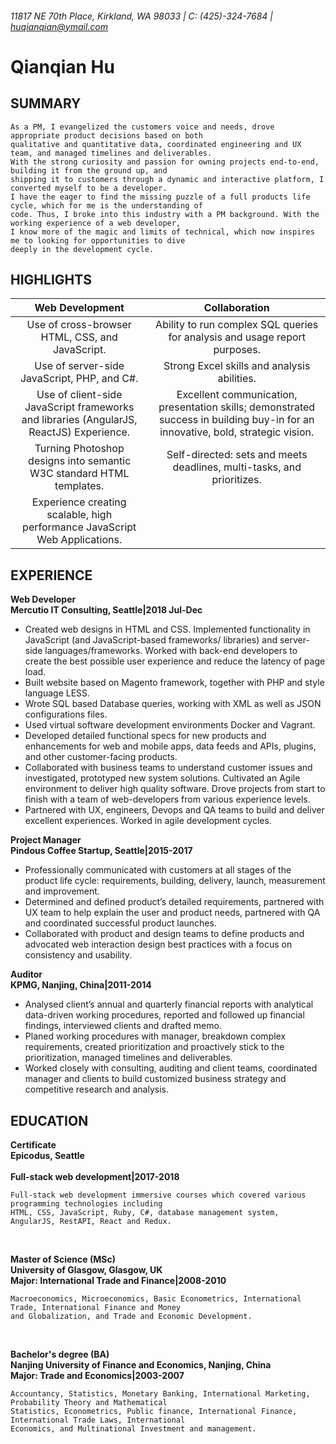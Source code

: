 


###### 11817 NE 70th Place, Kirkland, WA 98033 | C: (425)-324-7684 | huqianqian@ymail.com ######          
Qianqian Hu
===
SUMMARY
---
```
As a PM, I evangelized the customers voice and needs, drove appropriate product decisions based on both
qualitative and quantitative data, coordinated engineering and UX team, and managed timelines and deliverables.
With the strong curiosity and passion for owning projects end-to-end, building it from the ground up, and
shipping it to customers through a dynamic and interactive platform, I converted myself to be a developer.
I have the eager to find the missing puzzle of a full products life cycle, which for me is the understanding of
code. Thus, I broke into this industry with a PM background. With the working experience of a web developer,
I know more of the magic and limits of technical, which now inspires me to looking for opportunities to dive
deeply in the development cycle.
```

HIGHLIGHTS
---
| Web Development | Collaboration   |
| :-------------: | :-------------: |
| Use of cross-browser HTML, CSS, and JavaScript. | Ability to run complex SQL queries for analysis and usage report purposes. |
| Use of server-side JavaScript, PHP, and C#. |Strong Excel skills and analysis abilities. |
| Use of client-side JavaScript frameworks and libraries (AngularJS, ReactJS) Experience.| Excellent communication, presentation skills; demonstrated success in building buy-in for an innovative, bold, strategic vision. |
| Turning Photoshop designs into semantic W3C standard HTML templates. | Self-directed: sets and meets deadlines, multi-tasks, and prioritizes. |
| Experience creating scalable, high performance JavaScript Web Applications. |   |


EXPERIENCE
---
**Web Developer**<br/>
**Mercutio IT Consulting, Seattle|2018 Jul-Dec**<br/>

+ Created web designs in HTML and CSS. Implemented functionality in JavaScript (and JavaScript-based frameworks/
libraries) and server-side languages/frameworks. Worked with back-end developers to create the best possible
user experience and reduce the latency of page load.
+ Built website based on Magento framework, together with PHP and style language LESS.
+ Wrote SQL based Database queries, working with XML as well as JSON configurations files.
+ Used virtual software development environments Docker and Vagrant.
+ Developed detailed functional specs for new products and enhancements for web and mobile apps, data feeds and APIs, plugins, and other customer-facing products.
+ Collaborated with business teams to understand customer issues and investigated, prototyped new system solutions. Cultivated an Agile environment to deliver high quality software. Drove projects from start to finish with a team of web-developers from various experience levels.
+ Partnered with UX, engineers, Devops and QA teams to build and deliver excellent experiences. Worked in agile development cycles.

**Project Manager**<br/>
**Pindous Coffee Startup, Seattle|2015-2017**<br/>
+ Professionally communicated with customers at all stages of the product life cycle: requirements, building, delivery, launch, measurement and improvement.
+ Determined and defined product’s detailed requirements, partnered with UX team to help explain the user and product needs, partnered with QA and coordinated successful product launches.
+ Collaborated with product and design teams to define products and advocated web interaction design best practices with a focus on consistency and usability.

**Auditor**<br/>
**KPMG, Nanjing, China|2011-2014**<br/>
+ Analysed client’s annual and quarterly financial reports with analytical data-driven working procedures, reported and followed up financial findings, interviewed clients and drafted memo.
+ Planed working procedures with manager, breakdown complex requirements, created prioritization and proactively stick to the prioritization, managed timelines and deliverables.
+ Worked closely with consulting, auditing and client teams, coordinated manager and clients to build customized business strategy and competitive research and analysis.

EDUCATION
---
**Certificate**<br/>
**Epicodus, Seattle**<br/> 		
**Full-stack web development|2017-2018**
```
Full-stack web development immersive courses which covered various programming technologies including
HTML, CSS, JavaScript, Ruby, C#, database management system, AngularJS, RestAPI, React and Redux.
```
<br/>

**Master of Science (MSc)**<br/>
**University of Glasgow, Glasgow, UK**<br/>
**Major: International Trade and Finance|2008-2010** 	
```
Macroeconomics, Microeconomics, Basic Econometrics, International Trade, International Finance and Money
and Globalization, and Trade and Economic Development.
```
<br/>

**Bachelor's degree (BA)**<br/>
**Nanjing University of Finance and Economics, Nanjing, China**<br/>
**Major: Trade and Economics|2003-2007**
```
Accountancy, Statistics, Monetary Banking, International Marketing, Probability Theory and Mathematical
Statistics, Econometrics, Public finance, International Finance, International Trade Laws, International
Economics, and Multinational Investment and management.
```
